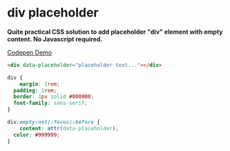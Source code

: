 # div placeholder

**Quite practical CSS solution to add placeholder "div" element with empty content. No Javascript required.**

[Codepen Demo](https://codepen.io/rahmanyerli/pen/BMVKZm)

```html
<div data-placeholder="placeholder text..."></div>
```

```css
div {
	margin: 1rem;
  padding: 1rem;
  border: 1px solid #000000;
  font-family: sans-serif;
}

div:empty:not(:focus):before {
	content: attr(data-placeholder);
  color: #999999;
}
```
